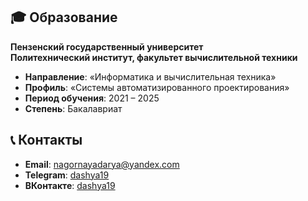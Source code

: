 ## 🎓 Образование

**Пензенский государственный университет**  
**Политехнический институт, факультет вычислительной техники**  

- **Направление**: «Информатика и вычислительная техника»  
- **Профиль**: «Системы автоматизированного проектирования»  
- **Период обучения**: 2021 – 2025  
- **Степень**: Бакалавриат  

## 📞 Контакты

- **Email**: [nagornayadarya@yandex.com](mailto:nagornayadarya@yandex.com)  
- **Telegram**: [dashya19](https://t.me/dashya19)  
- **ВКонтакте**: [dashya19](https://vk.com/dashya19) 


